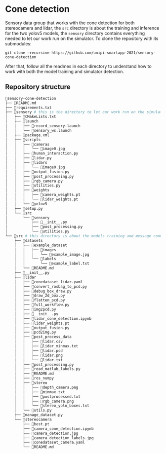 # Cone detection
Sensory data group that works with the cone detection for both stereocamera and lidar, the ```src``` directory is about the training and inference for the two yolov5 models, the ```sensory``` directory contains everything needed to let our work run on the simulator.
To clone the repository with its submodules:
```
git clone —recursive https://github.com/unipi-smartapp-2021/sensory-cone-detection
```
After that, follow all the readmes in each directory to understand how to work with both the model training and simulator detection.
## Repository structure
```bash
📂sensory-cone-detection
├── 📄README.md
├── 📄requirements.txt
├── 📂sensory # this is the directory to let our work run on the simulator
│   ├── 📄CMakeLists.txt
│   ├── 📂launch
│   │   ├── 📄record_sensory.launch
│   │   └── 📄sensory_ws.launch
│   ├── 📄package.xml
│   ├── 📂scripts
│   │   ├── 📂cameras
│   │   │   └── 📄image0.jpg
│   │   ├── 📄human_interaction.py
│   │   ├── 📄lidar.py
│   │   ├── 📂lidars
│   │   │   └── 📄image0.jpg
│   │   ├── 📄output_fusion.py
│   │   ├── 📄post_processing.py
│   │   ├── 📄rgb_camera.py
│   │   ├── 📄utilities.py
│   │   ├── 📂weights
│   │   │   ├── 📄camera_weights.pt
│   │   │   └── 📄lidar_weights.pt
│   │   └── 📕yolov5
│   ├── 📄setup.py
│   └── 📂src
│       └── 📂sensory
│           ├── 📄__init__.py
│           ├── 📄post_processing.py
│           └── 📄utilities.py
└── 📂src # this directory is about the models training and message conversion
    ├── 📂datasets
    │   ├── 📂example_dataset
    │   │   ├── 📂images
    │   │   │   └── 📄example_image.jpg
    │   │   └── 📂labels
    │   │       └── 📄example_label.txt
    │   └── 📄README.md
    ├── 📄__init__.py
    ├── 📂lidar
    │   ├── 📄conedataset_lidar.yaml
    │   ├── 📄convert_rosbag_to_pcd.py
    │   ├── 📄debug_box_draw.py
    │   ├── 📄draw_2d_box.py
    │   ├── 📄flatten_pcd.py
    │   ├── 📄full_workflow.py
    │   ├── 📄img2pcd.py
    │   ├── 📄__init__.py
    │   ├── 📄lidar_cone_detection.ipynb
    │   ├── 📄lidar_weights.pt
    │   ├── 📄output_fusion.py
    │   ├── 📄pcd2img.py
    │   ├── 📂post_process_data
    │   │   ├── 📄lidar.csv
    │   │   ├── 📄lidar_minmax.txt
    │   │   ├── 📄lidar.pcd
    │   │   ├── 📄lidar.png
    │   │   └── 📄lidar.txt
    │   ├── 📄post_processing.py
    │   ├── 📄read_matlab_labels.py
    │   ├── 📄README.md
    │   ├── 📕ros_numpy
    │   ├── 📂stereo
    │   │   ├── 📄depth_camera.png
    │   │   ├── 📄minmax.txt
    │   │   ├── 📄postprocessed.txt
    │   │   ├── 📄rgb_camera.png
    │   │   └── 📄stereo_yolo_boxes.txt
    │   └── 📄utils.py
    ├── 📄manage_dataset.py
    └── 📂stereocamera
        ├── 📄best.pt
        ├── 📄camera_cone_detection.ipynb
        ├── 📄camera_detection.jpg
        ├── 📄camera_detection_labels.jpg
        ├── 📄conedataset_camera.yaml
        └── 📄README.md
```
